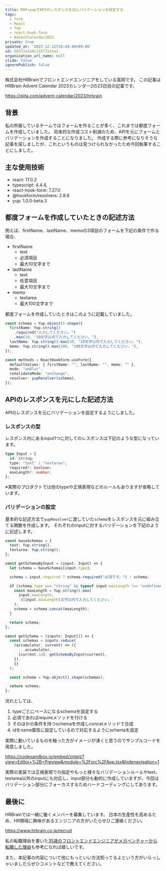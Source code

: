 ```yaml
---
title: RHF+yupでAPIのレスポンスを元にバリデーションを設定する
tags:
  - form
  - React
  - Yup
  - react-hook-form
  - AdventCalendar2022
private: true
updated_at: '2023-12-12T10:44:49+09:00'
id: 60333a1a9c115f7afea2
organization_url_name: null
slide: false
ignorePublish: false
---
```


株式会社HRBrainでフロントエンドエンジニアをしている富岡です。
この記事はHRBrain Advent Calendar 2023カレンダー2の23日目の記事です。

https://qiita.com/advent-calendar/2023/hrbrain

## 背景

私の所属しているチームではフォームを作ることが多く、これまでは都度フォームを作成していました。
将来的な作成コスト削減のため、APIを元にフォームとバリデーションを作成することになりました。
作成する際に参考になりそうな記事を探しましたが、これというものは見つけられなかったため今回執筆することにしました。

## 主な使用技術

- react: 17.0.2
- typescript: 4.4.4,
- react-hook-form: 7.27.0
- @hookform/resolvers: 2.8.8
- yup: 1.0.0-beta.3

## 都度フォームを作成していたときの記述方法

例えば、firstName、lastName、memoの3項目のフォームを下記の条件で作る場合、

- firstName
  - text
  - 必須項目
  - 最大10文字まで
- lastName
  - text
  - 任意項目
  - 最大10文字まで
- memo
  - textarea
  - 最大100文字まで

都度フォームを作成していたときはこのように記載していました。

```ts
const schema = Yup.object().shape({
  firstName: Yup.string()
    .required("入力してください。")
    .max(10, "10文字以内で入力してください。"),
  lastName: Yup.string().max(10, "10文字以内で入力してください。"),
  memo: Yup.string().max(100, "100文字以内で入力してください。"),
});

const methods = ReactHookForm.useForm({
  defaultValues: { firstName: "", lastName: "", memo: "" },
  mode: "onBlur",
  reValidateMode: "onChange",
  resolver: yupResolver(schema),
});
```

## APIのレスポンスを元にした記述方法

APIのレスポンスを元にバリデーションを設定するようにしました。

### レスポンスの型

レスポンス内にあるinput1つに対してのレスポンスは下記のような型になっています。

```ts
type Input = {
  id: string;
  type: "text" | "textarea";
  required?: boolean;
  maxLength?: number;
};
```

※実際のプロダクトでは他のtypeや正規表現などのルールもありますが省略しています。

### バリデーションの設定

基本的な記述方法で`yupResolver`に渡していた`schema`をレスポンスを元に組み立てる関数を作成します。
それぞれのinputに対するバリデーションを下記のように記述します。

```ts
const baseSchemas = {
  text: Yup.string(),
  textarea: Yup.string(),
};

const getSchemaByInput = (input: Input) => {
  let schema = baseSchemas[input.type];

  schema = input.required ? schema.required("必須です。") : schema;

  if (schema.type === "string" && typeof input.maxLength !== "undefined") {
    const maxLength = Yup.string().max(
      input.maxLength,
      `${input.maxLength}文字以内で入力してください。`
    );
    schema = schema.concat(maxLength);
  }

  return schema;
};

const getSchema = (inputs: Input[]) => {
  const schemas = inputs.reduce(
    (accumulator, current) => ({
      ...accumulator,
      [current.id]: getSchemaByInput(current),
    }),
    {}
  );

  const schema = Yup.object().shape(schemas);

  return schema;
};
```

流れとしては、

1. typeごとにベースになるschemaを設定する
1. 必須であればrequireメソッドを付ける
1. そのほかの条件を持つschemaを作成しconcatメソッドで合成
1. idをname属性に設定しているので対応するようにschemaを設定

実際に動いているものを触った方がイメージが湧くと思うのでサンプルコードを用意しました。

https://codesandbox.io/embed/zntpjz?view=Editor+%2B+Preview&module=%2Fsrc%2FApp.tsx&hidenavigation=1

実際の実装では正規表現での指定やもっと様々なバリデーションルールやtext、textarea以外のinputにも対応し、input部分も動的に作成していますが、今回はバリデーション部分にフォーカスするためハードコーディングにしてあります。

## 最後に

HRBrainでは一緒に働くメンバーを募集しています。
日本の生産性を高めるため、HR領域に興味があるエンジニアの方がいたらぜひご連絡ください。

https://www.hrbrain.co.jp/recruit

私の転職理由を書いた[35歳のフロントエンドエンジニアがメガベンチャーから転職した理由](https://qiita.com/tomtomtommy18/items/88754bfa3e36e3069959)も参考になれば嬉しいです。

また、本記事の内容について他にもっといい方法知ってるよという方がいらっしゃいましたらぜひコメントなどで教えてください。
